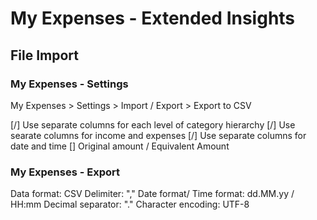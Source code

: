 # My Expenses - Extended Insights

## File Import

### My Expenses - Settings

My Expenses > Settings > Import / Export > Export to CSV

[/] Use separate columns for each level of category hierarchy
[/] Use searate columns for income and expenses
[/] Use separate columns for date and time
[] Original amount / Equivalent Amount

### My Expenses - Export

Data format: CSV
Delimiter: ","
Date format/ Time format: dd.MM.yy / HH:mm
Decimal separator: "."
Character encoding: UTF-8
